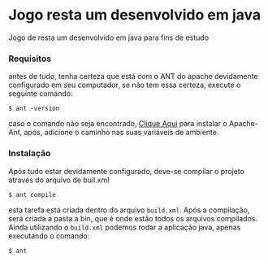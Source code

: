 # Jogo resta um desenvolvido em java

Jogo de resta um desenvolvido em java para fins de estudo

### Requisitos
antes de tudo, tenha certeza que está com o ANT do apache devidamente configurado em seu computador, se não tem essa certeza, execute o seguinte comando:
```
$ ant -version
```
caso o comando não seja encontrado, [Clique Aqui](https://ant.apache.org/bindownload.cgi) para instalar o Apache-Ant, após, adicione o caminho nas suas variáveis de ambiente.

### Instalação
Após tudo estar devidamente configurado, deve-se compilar o projeto através do arquivo de buil.xml
```
$ ant compile
```
esta tarefa está criada dentro do arquivo `build.xml`.
Após a compilação, será criada a pasta a bin, que é onde estão todos os arquivos compilados. Ainda utilizando o `build.xml` podemos rodar a aplicação java, apenas executando o comando:
```
$ ant
```